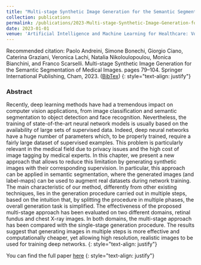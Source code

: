 ```yaml
---
title: "Multi-stage Synthetic Image Generation for the Semantic Segmentation of Medical Images"
collection: publications
permalink: /publications/2023-Multi-stage-Synthetic-Image-Generation-for-the-Semantic-Segmentation-of-Medical-Images
date: 2023-01-01
venue: 'Artificial Intelligence and Machine Learning for Healthcare: Vol. 1: Image and Data Analytics, Springer'
---
```


Recommended citation: Paolo Andreini, Simone Bonechi, Giorgio Ciano, Caterina Graziani, Veronica Lachi, Natalia Nikoloulopoulou, Monica Bianchini, and Franco Scarselli. Multi-stage Synthetic Image Generation for the Semantic Segmentation of Medical Images. pages 79–104. Springer International Publishing, Cham, 2023. ([BibTex](https://citation-needed.springer.com/v2/references/10.1007/978-3-031-11154-9_5?format=bibtex&flavour=citation))
{: style="text-align: justify"}

### Abstract
Recently, deep learning methods have had a tremendous impact on computer vision applications, from image classification and semantic segmentation to object detection and face recognition. Nevertheless, the training of state-of-the-art neural network models is usually based on the availability of large sets of supervised data. Indeed, deep neural networks have a huge number of parameters which, to be properly trained, require a fairly large dataset of supervised examples. This problem is particularly relevant in the medical field due to privacy issues and the high cost of image tagging by medical experts. In this chapter, we present a new approach that allows to reduce this limitation by generating synthetic images with their corresponding supervision. In particular, this approach can be applied in semantic segmentation, where the generated images (and label-maps) can be used to augment real datasets during network training. The main characteristic of our method, differently from other existing techniques, lies in the generation procedure carried out in multiple steps, based on the intuition that, by splitting the procedure in multiple phases, the overall generation task is simplified. The effectiveness of the proposed multi-stage approach has been evaluated on two different domains, retinal fundus and chest X-ray images. In both domains, the multi-stage approach has been compared with the single-stage generation procedure. The results suggest that generating images in multiple steps is more effective and computationally cheaper, yet allowing high resolution, realistic images to be used for training deep networks.
{: style="text-align: justify"}

You can find the full paper [here](https://link.springer.com/chapter/10.1007/978-3-031-11154-9_5)
{: style="text-align: justify"}
